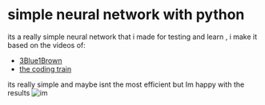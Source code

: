 # simple neural network with python

its a really simple neural network that i made for testing and learn ,
i make it based on the videos of:
- [3Blue1Brown](https://www.youtube.com/c/3blue1brown)
- [the coding train](https://www.youtube.com/c/TheCodingTrain/)

its really simple and maybe isnt the most efficient but Im happy with the results
![im](https://media.discordapp.net/attachments/907631182240436305/963270529400324136/unknown.png)